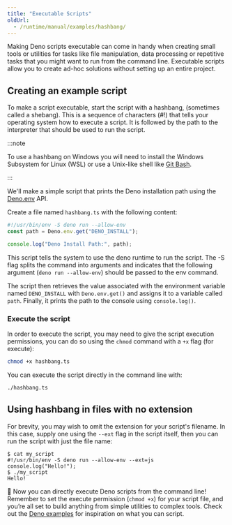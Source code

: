 ```yaml
---
title: "Executable Scripts"
oldUrl:
  - /runtime/manual/examples/hashbang/
---
```


Making Deno scripts executable can come in handy when creating small tools or
utilities for tasks like file manipulation, data processing or repetitive tasks
that you might want to run from the command line. Executable scripts allow you
to create ad-hoc solutions without setting up an entire project.

## Creating an example script

To make a script executable, start the script with a hashbang, (sometimes called
a shebang). This is a sequence of characters (#!) that tells your operating
system how to execute a script. It is followed by the path to the interpreter
that should be used to run the script.

:::note

To use a hashbang on Windows you will need to install the Windows Subsystem for
Linux (WSL) or use a Unix-like shell like
[Git Bash](https://git-scm.com/downloads).

:::

We'll make a simple script that prints the Deno installation path using the
[Deno.env](/api/deno/~/Deno.env) API.

Create a file named `hashbang.ts` with the following content:

```ts title="hashbang.ts"
#!/usr/bin/env -S deno run --allow-env
const path = Deno.env.get("DENO_INSTALL");

console.log("Deno Install Path:", path);
```

This script tells the system to use the deno runtime to run the script. The -S
flag splits the command into arguments and indicates that the following argument
(`deno run --allow-env`) should be passed to the env command.

The script then retrieves the value associated with the environment variable
named `DENO_INSTALL` with `Deno.env.get()` and assigns it to a variable called
`path`. Finally, it prints the path to the console using `console.log()`.

### Execute the script

In order to execute the script, you may need to give the script execution
permissions, you can do so using the `chmod` command with a `+x` flag (for
execute):

```sh
chmod +x hashbang.ts
```

You can execute the script directly in the command line with:

```sh
./hashbang.ts
```

## Using hashbang in files with no extension

For brevity, you may wish to omit the extension for your script's filename. In
this case, supply one using the `--ext` flag in the script itself, then you can
run the script with just the file name:

```shell title="my_script"
$ cat my_script
#!/usr/bin/env -S deno run --allow-env --ext=js
console.log("Hello!");
$ ./my_script
Hello!
```

🦕 Now you can directly execute Deno scripts from the command line! Remember to
set the execute permission (`chmod +x`) for your script file, and you’re all set
to build anything from simple utilities to complex tools. Check out the
[Deno examples](/examples/) for inspiration on what you can script.
